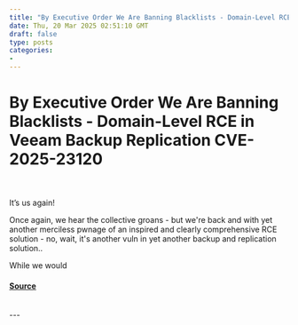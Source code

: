 ```yaml
---
title: "By Executive Order We Are Banning Blacklists - Domain-Level RCE in Veeam Backup Replication CVE-2025-23120"
date: Thu, 20 Mar 2025 02:51:10 GMT
draft: false
type: posts
categories: 
- 
---
```

# By Executive Order We Are Banning Blacklists - Domain-Level RCE in Veeam Backup Replication CVE-2025-23120

<br/>

<br/>
It’s us again!

Once again, we hear the collective groans - but we're back and with yet another merciless pwnage of an inspired and clearly comprehensive RCE solution - no, wait, it's another vuln in yet another backup and replication solution..

While we would

#### [Source](https://labs.watchtowr.com/by-executive-order-we-are-banning-blacklists-domain-level-rce-in-veeam-backup-replication-cve-2025-23120/)

<br/>
---
